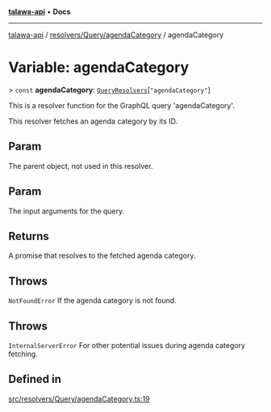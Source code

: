 [**talawa-api**](../../../../README.md) • **Docs**

***

[talawa-api](../../../../modules.md) / [resolvers/Query/agendaCategory](../README.md) / agendaCategory

# Variable: agendaCategory

\> `const` **agendaCategory**: [`QueryResolvers`](../../../../types/generatedGraphQLTypes/type-aliases/QueryResolvers.md)\[`"agendaCategory"`\]

This is a resolver function for the GraphQL query 'agendaCategory'.

This resolver fetches an agenda category by its ID.

## Param

The parent object, not used in this resolver.

## Param

The input arguments for the query.

## Returns

A promise that resolves to the fetched agenda category.

## Throws

`NotFoundError` If the agenda category is not found.

## Throws

`InternalServerError` For other potential issues during agenda category fetching.

## Defined in

[src/resolvers/Query/agendaCategory.ts:19](https://github.com/PalisadoesFoundation/talawa-api/blob/92443bb6a5ff3ed66457149a509401986a82e570/src/resolvers/Query/agendaCategory.ts#L19)
